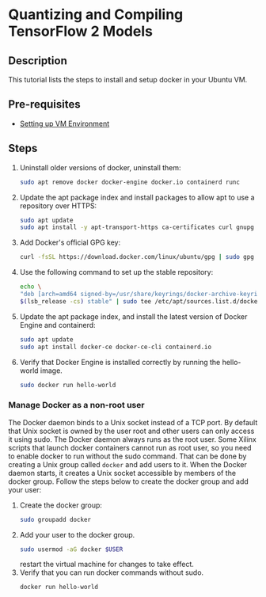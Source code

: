 # Quantizing and Compiling TensorFlow 2 Models
## Description
This tutorial lists the steps to install and setup docker in your Ubuntu VM.

## Pre-requisites
- [Setting up VM Environment](../virtual_machine_setup/tutorial.md)

## Steps
1. Uninstall older versions of docker, uninstall them:
    ```bash
    sudo apt remove docker docker-engine docker.io containerd runc
    ```
2. Update the apt package index and install packages to allow apt to use a repository over HTTPS:
    ```bash
    sudo apt update
    sudo apt install -y apt-transport-https ca-certificates curl gnupg lsb-release
    ```
3. Add Docker's official GPG key:
    ```bash
    curl -fsSL https://download.docker.com/linux/ubuntu/gpg | sudo gpg --dearmor -o /usr/share/keyrings/docker-archive-keyring.gpg
    ```
4. Use the following command to set up the stable repository:
    ```bash
    echo \
    "deb [arch=amd64 signed-by=/usr/share/keyrings/docker-archive-keyring.gpg] https://download.docker.com/linux/ubuntu \
    $(lsb_release -cs) stable" | sudo tee /etc/apt/sources.list.d/docker.list > /dev/null
    ```
5. Update the apt package index, and install the latest version of Docker Engine and containerd:
    ```bash
    sudo apt update
    sudo apt install docker-ce docker-ce-cli containerd.io
    ```
6. Verify that Docker Engine is installed correctly by running the hello-world image.
    ```bash
    sudo docker run hello-world
    ```

### Manage Docker as a non-root user
The Docker daemon binds to a Unix socket instead of a TCP port. By default that Unix socket is owned by the user root and other users can only access it using sudo. The Docker daemon always runs as the root user. Some Xilinx scripts that launch docker containers cannot run as root user, so you need to enable docker to run without the sudo command. That can be done by creating a Unix group called `docker` and add users to it. When the Docker daemon starts, it creates a Unix socket accessible by members of the docker group. Follow the steps below to create the docker group and add your user:

1. Create the docker group:
    ```bash
    sudo groupadd docker
    ```
2. Add your user to the docker group.
    ```bash
    sudo usermod -aG docker $USER
    ```
    restart the virtual machine for changes to take effect.
3. Verify that you can run docker commands without sudo.
    ```bash
    docker run hello-world
    ```
